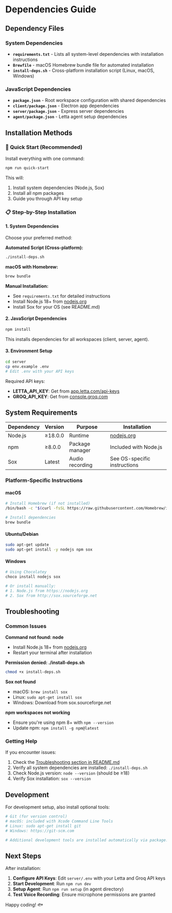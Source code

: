 # Dependencies Guide

## Dependency Files

### System Dependencies

- **`requirements.txt`** - Lists all system-level dependencies with installation instructions
- **`Brewfile`** - macOS Homebrew bundle file for automated installation
- **`install-deps.sh`** - Cross-platform installation script (Linux, macOS, Windows)

### JavaScript Dependencies

- **`package.json`** - Root workspace configuration with shared dependencies
- **`client/package.json`** - Electron app dependencies
- **`server/package.json`** - Express server dependencies  
- **`agent/package.json`** - Letta agent setup dependencies

## Installation Methods

### 🚀 Quick Start (Recommended)

Install everything with one command:

```bash
npm run quick-start
```

This will:
1. Install system dependencies (Node.js, Sox)
2. Install all npm packages
3. Guide you through API key setup

### 📋 Step-by-Step Installation

#### 1. System Dependencies

Choose your preferred method:

**Automated Script (Cross-platform):**
```bash
./install-deps.sh
```

**macOS with Homebrew:**
```bash
brew bundle
```

**Manual Installation:**
- See `requirements.txt` for detailed instructions
- Install Node.js 18+ from [nodejs.org](https://nodejs.org)
- Install Sox for your OS (see README.md)

#### 2. JavaScript Dependencies

```bash
npm install
```

This installs dependencies for all workspaces (client, server, agent).

#### 3. Environment Setup

```bash
cd server
cp env.example .env
# Edit .env with your API keys
```

Required API keys:
- **LETTA_API_KEY**: Get from [app.letta.com/api-keys](https://app.letta.com/api-keys)
- **GROQ_API_KEY**: Get from [console.groq.com](https://console.groq.com)

## System Requirements

| Dependency | Version | Purpose | Installation |
|------------|---------|---------|--------------|
| Node.js | ≥18.0.0 | Runtime | [nodejs.org](https://nodejs.org) |
| npm | ≥8.0.0 | Package manager | Included with Node.js |
| Sox | Latest | Audio recording | See OS-specific instructions |

### Platform-Specific Instructions

#### macOS
```bash
# Install Homebrew (if not installed)
/bin/bash -c "$(curl -fsSL https://raw.githubusercontent.com/Homebrew/install/HEAD/install.sh)"

# Install dependencies
brew bundle
```

#### Ubuntu/Debian
```bash
sudo apt-get update
sudo apt-get install -y nodejs npm sox
```

#### Windows
```bash
# Using Chocolatey
choco install nodejs sox

# Or install manually:
# 1. Node.js from https://nodejs.org
# 2. Sox from http://sox.sourceforge.net
```

## Troubleshooting

### Common Issues

**Command not found: node**
- Install Node.js 18+ from [nodejs.org](https://nodejs.org)
- Restart your terminal after installation

**Permission denied: ./install-deps.sh**
```bash
chmod +x install-deps.sh
```

**Sox not found**
- macOS: `brew install sox`
- Linux: `sudo apt-get install sox`
- Windows: Download from sox.sourceforge.net

**npm workspaces not working**
- Ensure you're using npm 8+ with `npm --version`
- Update npm: `npm install -g npm@latest`

### Getting Help

If you encounter issues:

1. Check the [Troubleshooting section in README.md](README.md#troubleshooting)
2. Verify all system dependencies are installed: `./install-deps.sh`
3. Check Node.js version: `node --version` (should be ≥18)
4. Verify Sox installation: `sox --version`

## Development

For development setup, also install optional tools:

```bash
# Git (for version control)
# macOS: included with Xcode Command Line Tools
# Linux: sudo apt-get install git
# Windows: https://git-scm.com

# Additional development tools are installed automatically via package.json
```

## Next Steps

After installation:

1. **Configure API Keys**: Edit `server/.env` with your Letta and Groq API keys
2. **Start Development**: Run `npm run dev`
3. **Setup Agent**: Run `npm run setup` (in agent directory)
4. **Test Voice Recording**: Ensure microphone permissions are granted

Happy coding! 🐟 